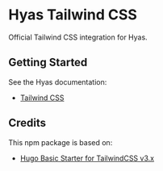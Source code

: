 # Hyas Tailwind CSS

Official Tailwind CSS integration for Hyas.

## Getting Started

See the Hyas documentation:

- [Tailwind CSS](https://docs.gethyas.com/guides/integrations/tailwind/)

## Credits

This npm package is based on:

- [Hugo Basic Starter for TailwindCSS v3.x](https://github.com/bep/hugo-starter-tailwind-basic)
